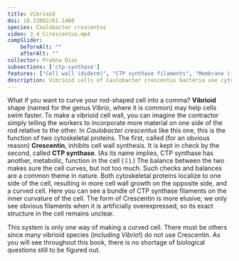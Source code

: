 ```yaml
---
title: Vibrioid
doi: 10.22002/D1.1480
species: Caulobacter crescentus
video: 3_4_Ccrescentus.mp4
compSlider:
    beforeAlt: ""
    afterAlt: ""
collector: Prabha Dias
subsections: ['ctp-synthase']
features: ["Cell wall (diderm)", "CTP synthase filaments", "Membrane (inner)", "Membrane (outer)", "Ribosomes", "Storage granules", "Surface layer", "Vesicles (cytoplasmic)"]
description: Vibrioid cells of Caulobacter crescentus bacteria use cytoskeletal filaments of Crescentin and CTP synthase to make their curved shape.
---
```


What if you want to curve your rod-shaped cell into a comma? **Vibrioid** shape (named for the genus *Vibrio*, where it is common) may help cells swim faster. To make a vibrioid cell wall, you can imagine the contractor simply telling the workers to incorporate more material on one side of the rod relative to the other. In *Caulobacter crescentus* like this one, this is the function of two cytoskeletal proteins. The first, called (for an obvious reason) **Crescentin**, inhibits cell wall synthesis. It is kept in check by the second, called **CTP synthase**. (As its name implies, CTP synthase has another, metabolic, function in the cell (⇩).) The balance between the two makes sure the cell curves, but not too much. Such checks and balances are a common theme in nature. Both cytoskeletal proteins localize to one side of the cell, resulting in more cell wall growth on the opposite side, and a curved cell. Here you can see a bundle of CTP synthase filaments on the inner curvature of the cell. The form of Crescentin is more elusive; we only see obvious filaments when it is artificially overexpressed, so its exact structure in the cell remains unclear.

This system is only one way of making a curved cell. There must be others since many vibrioid species (including *Vibrio*!) do not use Crescentin. As you will see throughout this book, there is no shortage of biological questions still to be figured out.


